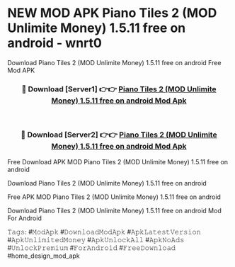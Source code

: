 # NEW MOD APK Piano Tiles 2 (MOD Unlimite Money) 1.5.11 free on android - wnrt0
Download Piano Tiles 2 (MOD Unlimite Money) 1.5.11 free on android Free Mod APK

<div align="center">
<h3>🔴 Download [Server1] 👉👉 <a href="https://apk-comot.site?title=Piano_Tiles_2_(MOD_Unlimite_Money)_1.5.11_free_on_android">Piano Tiles 2 (MOD Unlimite Money) 1.5.11 free on android Mod Apk</a></h3><br>

<h3>🔴 Download [Server2] 👉👉 <a href="https://apk-comot.site?title=Piano_Tiles_2_(MOD_Unlimite_Money)_1.5.11_free_on_android">Piano Tiles 2 (MOD Unlimite Money) 1.5.11 free on android Mod Apk</a></h3>
</div>


Free Download APK MOD Piano Tiles 2 (MOD Unlimite Money) 1.5.11 free on android

Download Piano Tiles 2 (MOD Unlimite Money) 1.5.11 free on android 

Free APK MOD Piano Tiles 2 (MOD Unlimite Money) 1.5.11 free on android 

Download Piano Tiles 2 (MOD Unlimite Money) 1.5.11 free on android Mod For Android

𝚃𝚊𝚐𝚜: #𝙼𝚘𝚍𝙰𝚙𝚔 #𝙳𝚘𝚠𝚗𝚕𝚘𝚊𝚍𝙼𝚘𝚍𝙰𝚙𝚔 #𝙰𝚙𝚔𝙻𝚊𝚝𝚎𝚜𝚝𝚅𝚎𝚛𝚜𝚒𝚘𝚗 #𝙰𝚙𝚔𝚄𝚗𝚕𝚒𝚖𝚒𝚝𝚎𝚍𝙼𝚘𝚗𝚎𝚢 #𝙰𝚙𝚔𝚄𝚗𝚕𝚘𝚌𝚔𝙰𝚕𝚕 #𝙰𝚙𝚔𝙽𝚘𝙰𝚍𝚜 #𝚄𝚗𝚕𝚘𝚌𝚔𝙿𝚛𝚎𝚖𝚒𝚞𝚖 #𝙵𝚘𝚛𝙰𝚗𝚍𝚛𝚘𝚒𝚍 #𝙵𝚛𝚎𝚎𝙳𝚘𝚠𝚗𝚕𝚘𝚊𝚍 #home_design_mod_apk